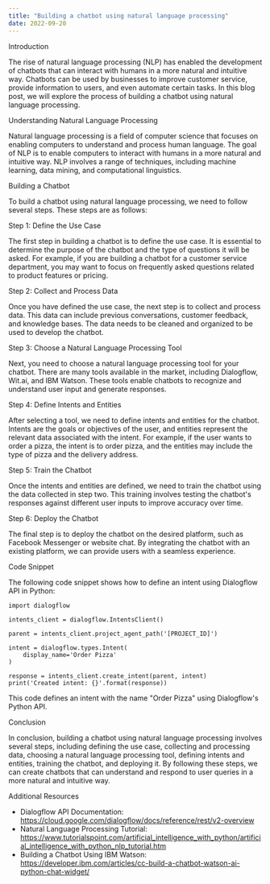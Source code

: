 ```yaml
---
title: "Building a chatbot using natural language processing"
date: 2022-09-20
---
```





Introduction

The rise of natural language processing (NLP) has enabled the development of chatbots that can interact with humans in a more natural and intuitive way. Chatbots can be used by businesses to improve customer service, provide information to users, and even automate certain tasks. In this blog post, we will explore the process of building a chatbot using natural language processing.

Understanding Natural Language Processing

Natural language processing is a field of computer science that focuses on enabling computers to understand and process human language. The goal of NLP is to enable computers to interact with humans in a more natural and intuitive way. NLP involves a range of techniques, including machine learning, data mining, and computational linguistics.

Building a Chatbot

To build a chatbot using natural language processing, we need to follow several steps. These steps are as follows:

Step 1: Define the Use Case

The first step in building a chatbot is to define the use case. It is essential to determine the purpose of the chatbot and the type of questions it will be asked. For example, if you are building a chatbot for a customer service department, you may want to focus on frequently asked questions related to product features or pricing.

Step 2: Collect and Process Data

Once you have defined the use case, the next step is to collect and process data. This data can include previous conversations, customer feedback, and knowledge bases. The data needs to be cleaned and organized to be used to develop the chatbot.

Step 3: Choose a Natural Language Processing Tool

Next, you need to choose a natural language processing tool for your chatbot. There are many tools available in the market, including Dialogflow, Wit.ai, and IBM Watson. These tools enable chatbots to recognize and understand user input and generate responses.

Step 4: Define Intents and Entities

After selecting a tool, we need to define intents and entities for the chatbot. Intents are the goals or objectives of the user, and entities represent the relevant data associated with the intent. For example, if the user wants to order a pizza, the intent is to order pizza, and the entities may include the type of pizza and the delivery address.

Step 5: Train the Chatbot

Once the intents and entities are defined, we need to train the chatbot using the data collected in step two. This training involves testing the chatbot's responses against different user inputs to improve accuracy over time.

Step 6: Deploy the Chatbot

The final step is to deploy the chatbot on the desired platform, such as Facebook Messenger or website chat. By integrating the chatbot with an existing platform, we can provide users with a seamless experience.

Code Snippet

The following code snippet shows how to define an intent using Dialogflow API in Python:

```
import dialogflow

intents_client = dialogflow.IntentsClient()

parent = intents_client.project_agent_path('[PROJECT_ID]')

intent = dialogflow.types.Intent(
    display_name='Order Pizza'
)

response = intents_client.create_intent(parent, intent)
print('Created intent: {}'.format(response))
```

This code defines an intent with the name "Order Pizza" using Dialogflow's Python API.

Conclusion

In conclusion, building a chatbot using natural language processing involves several steps, including defining the use case, collecting and processing data, choosing a natural language processing tool, defining intents and entities, training the chatbot, and deploying it. By following these steps, we can create chatbots that can understand and respond to user queries in a more natural and intuitive way.

Additional Resources

- Dialogflow API Documentation: https://cloud.google.com/dialogflow/docs/reference/rest/v2-overview
- Natural Language Processing Tutorial: https://www.tutorialspoint.com/artificial_intelligence_with_python/artificial_intelligence_with_python_nlp_tutorial.htm
- Building a Chatbot Using IBM Watson: https://developer.ibm.com/articles/cc-build-a-chatbot-watson-ai-python-chat-widget/ 

